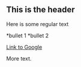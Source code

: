 ## This is the header

Here is some regular text

*bullet 1
*bullet 2

[Link to Google](http://www.google.com)

More text.